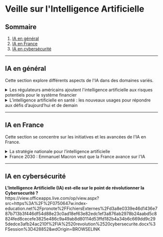 # Veille sur l'Intelligence Artificielle

## Sommaire

1. [IA en général](#ia-en-general)
2. [IA en France](#ia-en-france)
3. [IA en cybersécurité](#ia-en-cybersecurite)

---

## IA en général

Cette section explore différents aspects de l'IA dans des domaines variés.

<details>
<summary>Les régulateurs américains ajoutent l'intelligence artificielle aux risques potentiels pour le système financier</summary>

[Article](https://www.boursorama.com/actualite-economique/actualites/les-regulateurs-americains-ajoutent-l-intelligence-artificielle-aux-risques-potentiels-pour-le-systeme-financier-b6c8a6e0db4ffbf58c2213d29dd630aa)

<summary><strong>Résumé</strong></summary>

Le Conseil de surveillance de la stabilité financière américain a mis en garde contre les risques potentiels de l'intelligence artificielle (IA) dans le système financier. Bien que l'IA puisse stimuler l'innovation et l'efficacité des entreprises financières, sa rapide évolution nécessite une supervision rigoureuse pour éviter les risques, notamment en matière de cybersécurité, de modèle financier, et de protection des données. Les outils d'IA complexes et basés sur des données externes peuvent poser des défis en termes de transparence et de contrôle. Les régulateurs examinent de près l'utilisation de l'IA par les entreprises, et des mesures sont prises pour atténuer ces risques, soulignant également la nécessité de surveiller les dépôts bancaires non assurés.
</details>

<details>
<summary>L’intelligence artificielle en santé : les nouveaux usages pour répondre aux défis d’aujourd’hui et de demain</summary>

[Article](https://www.actuia.com/contribution/snourestani/lintelligence-artificielle-en-sante-les-nouveaux-usages-pour-repondre-aux-defis-daujourdhui-et-de-demain/)

<summary><strong>Résumé</strong></summary>

L'article explore les nouvelles utilisations de l'intelligence artificielle dans le domaine de la santé pour relever les défis actuels et futurs.
</details>

<!-- Vous pouvez répéter cette structure pour chaque résumé dans la section IA en général -->

---

## IA en France

Cette section se concentre sur les initiatives et les avancées de l'IA en France.

<details>
<summary>La stratégie nationale pour l’intelligence artificielle</summary>

[Article](https://www.economie.gouv.fr/strategie-nationale-intelligence-artificielle)

<summary><strong>La stratégie nationale pour l'intelligence artificielle en France a été lancée en 2018 et se déploie en deux phases jusqu'en 2025. Cette initiative vise à positionner la France en tant que leader mondial dans le domaine de l'IA. La première phase, de 2018 à 2022, a concentré ses efforts sur le renforcement des capacités de recherche, soutenant la création d'instituts, de chaires d'excellence et d'investissements dans les infrastructures de calcul.

Cette première phase a abouti à des résultats significatifs, avec un grand nombre de laboratoires et de startups spécialisées en IA en France, générant des emplois directs et indirects. La seconde phase, lancée en 2021, se concentre sur la formation de talents et l'accélération du potentiel de recherche et développement. Avec un budget total de 2,22 milliards d'euros sur cinq ans, cette phase vise à diffuser l'IA dans l'économie et à soutenir des domaines prioritaires tels que l'IA embarquée, l'IA de confiance, l'IA au service de la transition écologique, ainsi que l'IA générative et les modèles de langage géants.





</strong></summary>

Cet article présente la stratégie nationale pour l'intelligence artificielle en France.
</details>

<details>
<summary>France 2030 : Emmanuel Macron veut que la France avance sur l'IA</summary>

[Article](https://www.lemondeinformatique.fr/actualites/lire-france-2030-emmanuel-macron-veut-que-la-france-avance-sur-l-ia-92404.html)

<summary><strong>Résumé</strong></summary>

L'article aborde la volonté d'Emmanuel Macron de faire progresser la France dans le domaine de l'intelligence artificielle d'ici 2030.
</details>

<!-- Vous pouvez répéter cette structure pour chaque résumé dans la section IA en France -->

---

## IA en cybersécurité
<summary><strong>L’Intelligence Artificielle (IA) est-elle sur le point de révolutionner la Cybersecurité ?</strong></summary>
https://view.officeapps.live.com/op/view.aspx?src=https%3A%2F%2F0750647w.index-education.net%2Fpronote%2FFichiersExternes%2Fd3a8e0339e46d1436e787b713b3f446df54d88e23c0ad18ef63e82edc1ef3a876ab2978b24aabd5c8824fed8cecefe3825e486c9a49ab8d80114d53ffd182b4a34b6c669dd9c295dedce3afb24ac210f%2FIA%2520revolution%2520cybersecurite.docx%3FSession%3D428852&wdOrigin=BROWSELINK
